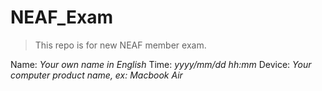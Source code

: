 # NEAF_Exam
> This repo is for new NEAF member exam.

Name: *Your own name in English* 
Time: *yyyy/mm/dd hh:mm*
Device: *Your computer product name, ex: Macbook Air*

